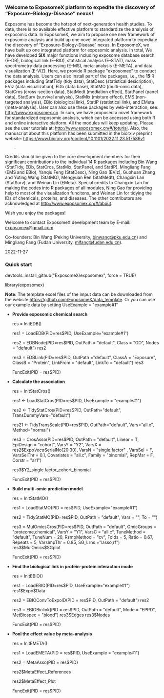 ### Welcome to ExposomeX platform to expedite the discovery of “Exposure-Biology-Disease” nexus!
Exposome has become the hotspot of next-generation health studies. To date, there is no available effective platform to standardize the analysis of exposomic data. In ExposomeX, we aim to propose one new framework of exposomic analysis and build up one novel integrated platform to expediate the discovery of “Exposure-Biology-Disease” nexus. In ExposomeX, we have built up one integrated platform for exposomic analysis. In total, 
We have developed **SIX** major functions including exposome database search (E-DB), biological link (E-BIO), statistical analysis (E-STAT), mass spectrometry data processing (E-MS), meta-analysis (E-META), and data visualization (E-VIZ). Here, we provide R package "exposomex" to conduct the data analysis. Users can also install part of the packages, i.e., the **15** R packages including StatTidy (tidy data), StatDesc (statistical desicription), EViz (data visualization), EDb (data base), StatMO (multi-omic data), StatCros (cross-section data), StatMedt (mediation effect), StatPanel (panel data), StatSurv (survival analysis), StatMix (mixture effect), EMS (non-targeted analysis), EBio (biological link), StatIP (statistical link), and EMeta (meta-analysis). User can also use these packages by web-interaction, see: http://www.exposomex.cn. In sum, we have proposed a novel framework for standardized exposomic analysis, which can be accessed using both R and online interactive platform. All the modules will keep updating. Please see the user tutorials at: http://www.exposomex.cn/#/toturial. Also, the manuscript about this platform has been submitted in the biorxiv preprint website: https://www.biorxiv.org/content/10.1101/2022.11.23.517586v1
        
        
        
        . 

Credits should be given to the core development members for their significant contributions to the individual 14 R packages including Bin Wang (StatTidy, EDb, StatCros, StatMix, StatPanel, and StatIP), Mingliang Fang (EMS and EBio), Yanqiu Feng (StatDesc), Ning Gao (EViz), Guohuan Zhang and Yuting Wang (StatMO), Mengyuan Ren (StatMedt), Changxin Lan (StatSurv), and Weinan Lin (EMeta). Special credits to Changxin Lan for making the codes into R packages of all modules, Ning Gao for providing help to most of the visualization funcitons, and Weinan Lin for tidying the IDs of chemicals, proteins, and diseases. The other contributors are acknowledged at http://www.exposomex.cn/#/about.
  
Wish you enjoy the packages!
  
Welcome to contact ExposomeX development team by E-mail: exposomex@gmail.com

Co-founders: Bin Wang (Peking University, binwang@pku.edu.cn) and Mingliang Fang (Fudan University, mlfang@fudan.edu.cn). 

2022-11-27



### **Quick start** 

devtools::install_github("ExposomeX/exposomex", force = TRUE)

library(exposomex)

**Note:**  The template excel files of the imput data can be downloaded from the website https://github.com/ExposomeX/data_template. Or you can use our example data by setting UseExample = "example#1"

- **Provide exposomic chemical search**

    res = InitEDB()

    res1 = LoadEDB(PID=res$PID,
                   UseExample="example#1")

    res2 = EDBNode(PID=res$PID,
                   OutPath = "default",
                   Class = "GO",
                   Nodes = "default")
    res2

    res3 = EDBLink(PID=res$PID,
                   OutPath ="default",
                   ClassA = "Exposure",
                   ClassB = "Protein",
                   LinkFrom = "default",
                   LinkTo = "default")
    res3

    FuncExit(PID = res$PID)
    
    
- **Calculate the association**
  
    res = InitStatCros()

    res1 <- LoadStatCros(PID=res$PID,
                         UseExample = "example#1")

    res2 <- TidyStatCros(PID=res$PID,
                         OutPath="default",
                         TransDummyVars="default")
  
    res21 <- TidyTransScale(PID=res$PID,
                          OutPath="default",
                          Vars="all.x",
                          Method="normal")

    res3 = CrosAsso(PID=res$PID,
                    OutPath = "default",
                    Linear = T,
                    EpiDesign = "cohort",
                    VarsY = "Y2",
                    VarsX = res2$Expo$Voca$SerialNo[20:30], 
                    VarsN = "single.factor" ,
                    VarsSel = F,
                    VarsSelThr = 0.1,
                    Covariates = "all.c",
                    Family = "binomial",
                    RepMsr = F,
                    Corstr = "ar1")
 
    res3$Y2_single.factor_cohort_binomial

    FuncExit(PID = res$PID)
    
    
- **Build multi-omic prediction model**
    
    res = InitStatMO()

    res1 = LoadStatMO(PID = res$PID,
                      UseExample="example#1")

    res2 = TidyStatMO(PID=res$PID,
                    OutPath = "default",
                    Vars = "",
                    To = "")
 
    res3 = MulOmicsCros(PID=res$PID,
                       OutPath = "default",
                       OmicGroups = "proteome,chemical",
                       VarsY = "Y1",
                       VarsC = "all.c",
                       TuneMethod = "default",
                       TuneNum = 20,
                       RsmpMethod = "cv",
                       Folds = 5,
                       Ratio = 0.67,
                       Repeats = 5,
                       VarsImpThr = 0.85,
                       SG_Lrns ="lasso,rf")
    res3$MulOmics$SGplot

    FuncExit(PID = res$PID)


- **Find the biological link in protein-protein interaction mode**

    res = InitEBIO()

    res1 = LoadEBIO(PID=res$PID,
                    UseExample="example#1")
    res1$Expo$Data

    res2 = EBIOConvToExpoID(PID = res$PID,
                            OutPath = "default")
    res2 

    res3 = EBIOBiolink(PID = res$PID,
                       OutPath = "default",
                       Mode = "EPPD",
                       MetBiospec = "blood")
    res3$Edges
    res3$Nodes

    FuncExit(PID = res$PID)


- **Pool the effect value by meta-analysis**

    res = InitEMETA()

    res1 = LoadEMETA(PID = res$PID,
                    UseExample = "example#1")

    res2 = MetaAsso(PID = res$PID)

    res2$MetaEffect_References

    res2$MetaEffect_Plot

    FuncExit(PID = res$PID)
    
